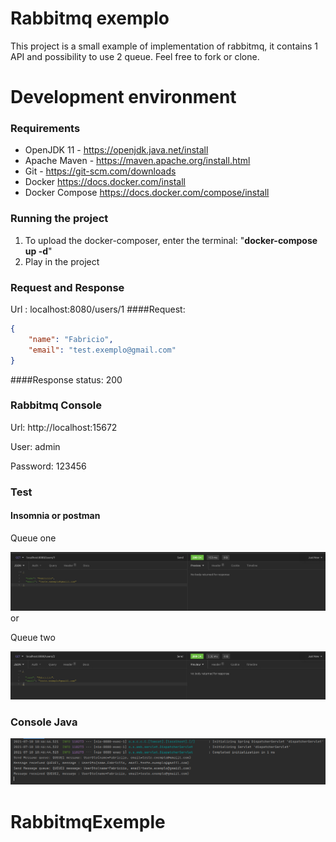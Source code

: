 # Rabbitmq exemplo

This project is a small example of implementation of rabbitmq, 
it contains 1 API and possibility to use 2 queue. Feel free to fork or clone.
# Development environment

### Requirements

+ OpenJDK 11 - https://openjdk.java.net/install
+ Apache Maven - https://maven.apache.org/install.html
+ Git - https://git-scm.com/downloads
+ Docker https://docs.docker.com/install
+ Docker Compose https://docs.docker.com/compose/install


### Running the project

1. To upload the docker-composer, enter the terminal: "**docker-compose up -d**"
2. Play in the project

### Request and Response

Url : localhost:8080/users/1
####Request:
~~~json
{
    "name": "Fabricio",
    "email": "test.exemplo@gmail.com"
}
~~~


####Response
status: 200

### Rabbitmq Console

Url: http://localhost:15672

<p>User: admin
<p>Password: 123456

### Test

#### Insomnia or postman
 Queue one

![img.png](img.png)
or

 Queue two

![img_2.png](img_2.png)

### Console Java

![img_3.png](img_3.png)




# RabbitmqExemple
